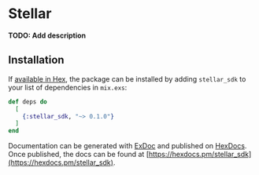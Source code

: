 # Stellar

**TODO: Add description**

## Installation

If [available in Hex](https://hex.pm/docs/publish), the package can be installed
by adding `stellar_sdk` to your list of dependencies in `mix.exs`:

```elixir
def deps do
  [
    {:stellar_sdk, "~> 0.1.0"}
  ]
end
```

Documentation can be generated with [ExDoc](https://github.com/elixir-lang/ex_doc)
and published on [HexDocs](https://hexdocs.pm). Once published, the docs can
be found at [https://hexdocs.pm/stellar_sdk](https://hexdocs.pm/stellar_sdk).


